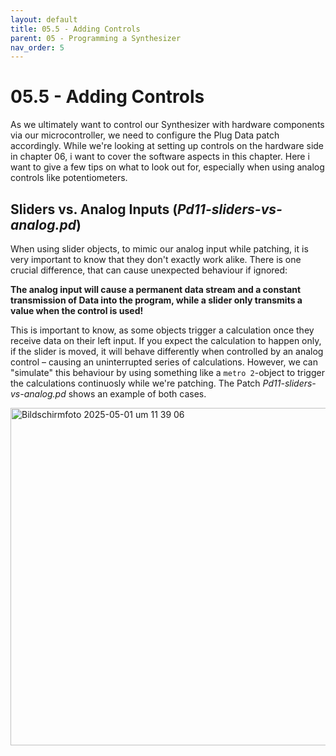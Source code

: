 ```yaml
---
layout: default
title: 05.5 - Adding Controls
parent: 05 - Programming a Synthesizer
nav_order: 5
---
```


# 05.5 - Adding Controls

As we ultimately want to control our Synthesizer with hardware components via our microcontroller, we need to configure the Plug Data patch accordingly. While we're looking at setting up controls on the hardware side in chapter 06, i want to cover the software aspects in this chapter. Here i want to give a few tips on what to look out for, especially when using analog controls like potentiometers. 

## Sliders vs. Analog Inputs (_Pd11-sliders-vs-analog.pd_)

When using slider objects, to mimic our analog input while patching, it is very important to know that they don't exactly work alike. There is one crucial difference, that can cause unexpected behaviour if ignored: 

**The analog input will cause a permanent data stream and a constant transmission of Data into the program, while a slider only transmits a value when the control is used!**

This is important to know, as some objects trigger a calculation once they receive data on their left input. If you expect the calculation to happen only, if the slider is moved, it will behave differently when controlled by an analog control – causing an uninterrupted series of calculations. However, we can "simulate" this behaviour by using something like a `metro 2`-object to trigger the calculations continuosly while we're patching.  The Patch _Pd11-sliders-vs-analog.pd_ shows an example of both cases. 

<img width="540" alt="Bildschirmfoto 2025-05-01 um 11 39 06" src="https://github.com/user-attachments/assets/a784dec3-f9e5-40f8-b011-b804f4b73e35" />
